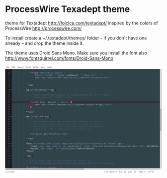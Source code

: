 ProcessWire Texadept theme
==========================

theme for Textadept http://foicica.com/textadept/ inspired by the colors of ProcessWire http://processwire.com/

To install create a ~/.textadept/themes/ folder – if you don't have one already – and drop the theme inside it.

The theme uses Droid Sans Mono. Make sure you install the font also http://www.fontsquirrel.com/fonts/Droid-Sans-Mono

![Screenshot](screenshot.png)


